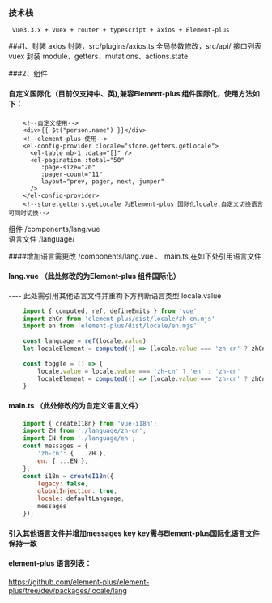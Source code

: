 ### 技术栈
```
 vue3.3.x + vuex + router + typescript + axios + Element-plus
```

###1、封装
axios 封装，src/plugins/axios.ts  全局参数修改，src/api/  接口列表<br>
vuex 封装  module、getters、mutations、actions.state<br>

###2、组件
#### 自定义国际化（目前仅支持中、英),兼容Element-plus 组件国际化，使用方法如下：
```vue
    <!--自定义使用-->
    <div>{{ $t("person.name") }}</div>
    <!--element-plus 使用-->
    <el-config-provider :locale="store.getters.getLocale">
      <el-table mb-1 :data="[]" />
      <el-pagination :total="50"
         :page-size="20"
         :pager-count="11"
         layout="prev, pager, next, jumper"
      />
    </el-config-provider>
    <!--store.getters.getLocale 为Element-plus 国际化locale,自定义切换语言可同时切换-->
```

组件  /components/lang.vue<br>
语言文件 /language/

####增加语言需更改 /components/lang.vue 、 main.ts,在如下处引用语言文件

####  lang.vue （此处修改的为Element-plus 组件国际化）
---- 此处需引用其他语言文件并重构下方判断语言类型 locale.value
```javascript
    import { computed, ref, defineEmits } from 'vue'
    import zhCn from 'element-plus/dist/locale/zh-cn.mjs'
    import en from 'element-plus/dist/locale/en.mjs'
    
    const language = ref(locale.value)
    let localeElement = computed(() => (locale.value === 'zh-cn' ? zhCn : en))
    
    const toggle = () => {
        locale.value = locale.value === 'zh-cn' ? 'en' : 'zh-cn'
        localeElement = computed(() => (locale.value === 'zh-cn' ? zhCn : en))
    }
```
####  main.ts （此处修改的为自定义语言文件）
```javascript
    import { createI18n} from 'vue-i18n';
    import ZH from './language/zh-cn';
    import EN from './language/en';
    const messages = {
        'zh-cn': { ...ZH },
        en: { ...EN },
    };
    const i18n = createI18n({
        legacy: false,
        globalInjection: true,
        locale: defaultLanguage,
        messages
    });
```
#### 引入其他语言文件并增加messages  key   key需与Element-plus国际化语言文件保持一致
#### element-plus 语言列表：
https://github.com/element-plus/element-plus/tree/dev/packages/locale/lang

